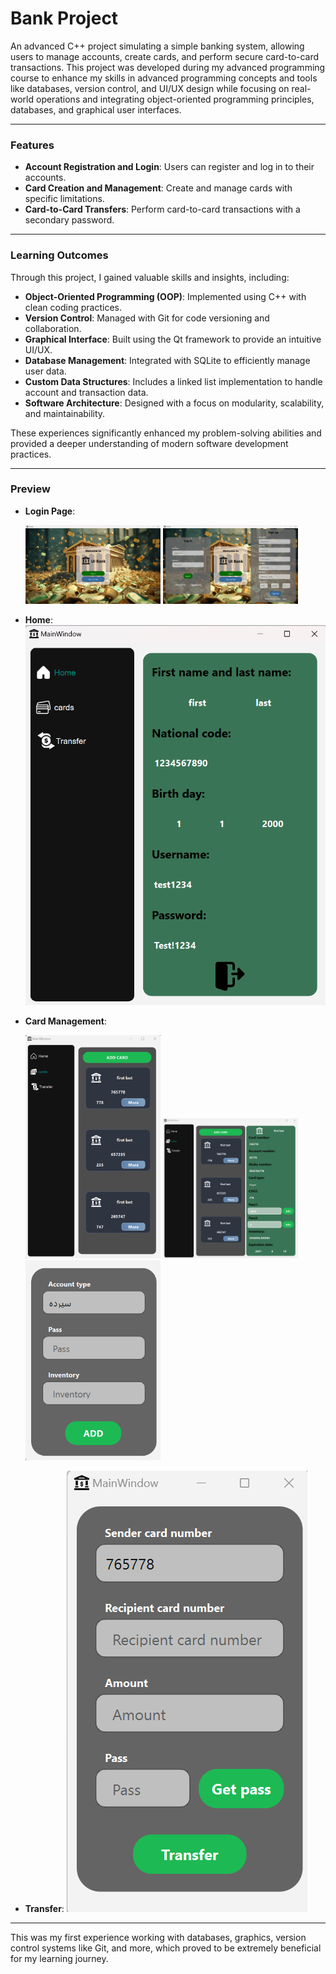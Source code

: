 # Bank Project

An advanced C++ project simulating a simple banking system, allowing users to manage accounts, create cards, and perform secure card-to-card transactions. This project was developed during my advanced programming course to enhance my skills in advanced programming concepts and tools like databases, version control, and UI/UX design while focusing on real-world operations and integrating object-oriented programming principles, databases, and graphical user interfaces.

---

### Features
- **Account Registration and Login**: Users can register and log in to their accounts.
- **Card Creation and Management**: Create and manage cards with specific limitations.
- **Card-to-Card Transfers**: Perform card-to-card transactions with a secondary password.

---

### Learning Outcomes
Through this project, I gained valuable skills and insights, including:
- **Object-Oriented Programming (OOP)**: Implemented using C++ with clean coding practices.
- **Version Control**: Managed with Git for code versioning and collaboration.
- **Graphical Interface**: Built using the Qt framework to provide an intuitive UI/UX.
- **Database Management**: Integrated with SQLite to efficiently manage user data.
- **Custom Data Structures**: Includes a linked list implementation to handle account and transaction data.
- **Software Architecture**: Designed with a focus on modularity, scalability, and maintainability.

These experiences significantly enhanced my problem-solving abilities and provided a deeper understanding of modern software development practices.

---

### Preview

- **Login Page**:
  <p float="left">
  <img src="readme-media/Login1.png" width="45%" />
  <img src="readme-media/Login2.png" width="45%" />
</p>

- **Home**:
  ![Home](readme-media/Home.png)

- **Card Management**:
  <p float="left">
  <img src="readme-media/Cards1.png" width="45%" />
  <img src="readme-media/Cards2.png" width="45%" />
  <img src="readme-media/AddCard.png" width="45%" />
</p>

- **Transfer**:
  ![Transfer](readme-media/Transfer.png)

---

This was my first experience working with databases, graphics, version control systems like Git, and more, which proved to be extremely beneficial for my learning journey.
